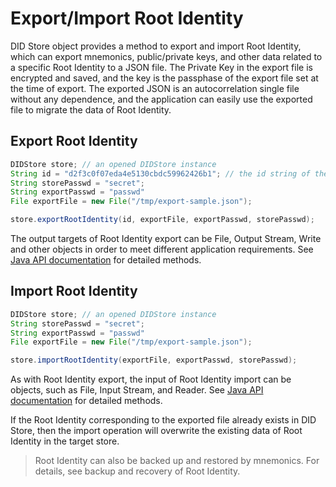 # Export/Import Root Identity

DID Store object provides a method to export and import Root Identity, which can export mnemonics, public/private keys, and other data related to a specific Root Identity to a JSON file. The Private Key in the export file is encrypted and saved, and the key is the passphase of the export file set at the time of export. The exported JSON is an autocorrelation single file without any dependence, and the application can easily use the exported file to migrate the data of Root Identity.

## Export Root Identity

```java
DIDStore store; // an opened DIDStore instance
String id = "d2f3c0f07eda4e5130cbdc59962426b1"; // the id string of the RootIdentity
String storePasswd = "secret";
String exportPasswd = "passwd"
File exportFile = new File("/tmp/export-sample.json");

store.exportRootIdentity(id, exportFile, exportPasswd, storePasswd);
```

The output targets of Root Identity export can be File, Output Stream, Write and other objects in order to meet different application requirements. See [Java API documentation](../../../concepts/did-and-document.md) for detailed methods.

## Import Root Identity

```java
DIDStore store; // an opened DIDStore instance
String storePasswd = "secret";
String exportPasswd = "passwd"
File exportFile = new File("/tmp/export-sample.json");

store.importRootIdentity(exportFile, exportPasswd, storePasswd);
```

As with Root Identity export, the input of Root Identity import can be objects, such as File, Input Stream, and Reader. See [Java API documentation](https://todo/url/to/javadoc) for detailed methods.

If the Root Identity corresponding to the exported file already exists in DID Store, then the import operation will overwrite the existing data of Root Identity in the target store.

> Root Identity can also be backed up and restored by mnemonics. For details, see backup and recovery of Root Identity.
